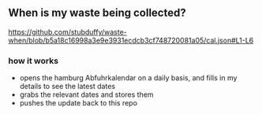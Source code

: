 ## When is my waste being collected?
  https://github.com/stubduffy/waste-when/blob/b5a18c16998a3e9e3931ecdcb3cf748720081a05/cal.json#L1-L6
  
  ### how it works
  - opens the hamburg Abfuhrkalendar on a daily basis, and fills in my details to see the latest dates
  - grabs the relevant dates and stores them
  - pushes the update back to this repo
  
